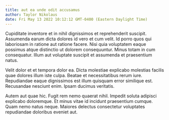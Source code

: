 ```yaml
---
title: aut ea unde odit accusamus
author: Taylor Nikolaus
date: Fri May 13 2022 10:12:12 GMT-0400 (Eastern Daylight Time)
---
```

Cupiditate inventore et in nihil dignissimos et reprehenderit suscipit. Assumenda earum dicta dolores id vero et cum velit. Id porro quos qui laboriosam in ratione aut ratione facere. Nisi quia voluptatem eaque possimus atque distinctio ut dolorem consequuntur. Minus totam in cum consequatur. Illum aut voluptate suscipit et assumenda et praesentium natus.

 Velit dolor et et tempora dolor ea. Dicta molestiae explicabo molestias facilis quae dolores illum iste culpa. Beatae et necessitatibus rerum iure. Repudiandae eaque dignissimos est illum quisquam error similique est. Recusandae nesciunt enim. Ipsam ducimus veritatis.

 Autem aut quae hic. Fugit rem nemo quaerat nihil. Impedit soluta adipisci explicabo doloremque. Et minus vitae id incidunt praesentium cumque. Quam nemo natus neque. Maiores delectus consectetur voluptates repudiandae doloribus eveniet aut.